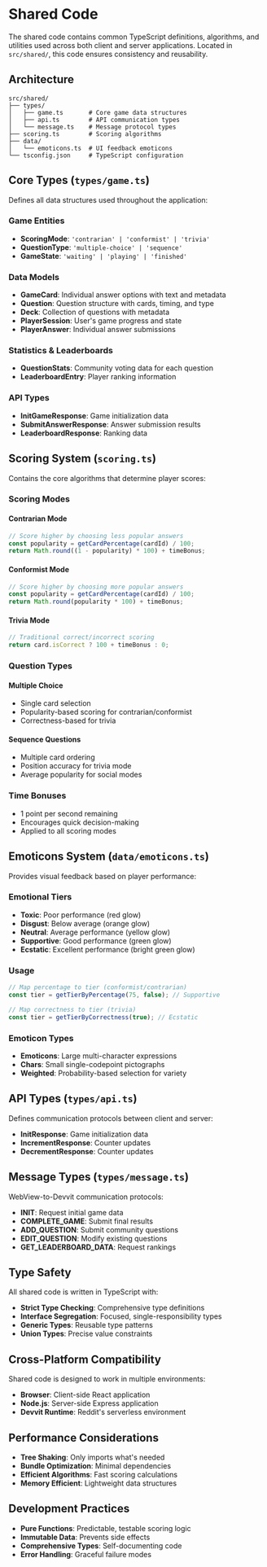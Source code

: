 # Shared Code

The shared code contains common TypeScript definitions, algorithms, and utilities used across both client and server applications. Located in `src/shared/`, this code ensures consistency and reusability.

## Architecture

```
src/shared/
├── types/
│   ├── game.ts       # Core game data structures
│   ├── api.ts        # API communication types
│   └── message.ts    # Message protocol types
├── scoring.ts        # Scoring algorithms
├── data/
│   └── emoticons.ts  # UI feedback emoticons
└── tsconfig.json     # TypeScript configuration
```

## Core Types (`types/game.ts`)

Defines all data structures used throughout the application:

### Game Entities
- **ScoringMode**: `'contrarian' | 'conformist' | 'trivia'`
- **QuestionType**: `'multiple-choice' | 'sequence'`
- **GameState**: `'waiting' | 'playing' | 'finished'`

### Data Models
- **GameCard**: Individual answer options with text and metadata
- **Question**: Question structure with cards, timing, and type
- **Deck**: Collection of questions with metadata
- **PlayerSession**: User's game progress and state
- **PlayerAnswer**: Individual answer submissions

### Statistics & Leaderboards
- **QuestionStats**: Community voting data for each question
- **LeaderboardEntry**: Player ranking information

### API Types
- **InitGameResponse**: Game initialization data
- **SubmitAnswerResponse**: Answer submission results
- **LeaderboardResponse**: Ranking data

## Scoring System (`scoring.ts`)

Contains the core algorithms that determine player scores:

### Scoring Modes

#### Contrarian Mode
```typescript
// Score higher by choosing less popular answers
const popularity = getCardPercentage(cardId) / 100;
return Math.round((1 - popularity) * 100) + timeBonus;
```

#### Conformist Mode
```typescript
// Score higher by choosing more popular answers
const popularity = getCardPercentage(cardId) / 100;
return Math.round(popularity * 100) + timeBonus;
```

#### Trivia Mode
```typescript
// Traditional correct/incorrect scoring
return card.isCorrect ? 100 + timeBonus : 0;
```

### Question Types

#### Multiple Choice
- Single card selection
- Popularity-based scoring for contrarian/conformist
- Correctness-based for trivia

#### Sequence Questions
- Multiple card ordering
- Position accuracy for trivia mode
- Average popularity for social modes

### Time Bonuses
- 1 point per second remaining
- Encourages quick decision-making
- Applied to all scoring modes

## Emoticons System (`data/emoticons.ts`)

Provides visual feedback based on player performance:

### Emotional Tiers
- **Toxic**: Poor performance (red glow)
- **Disgust**: Below average (orange glow)
- **Neutral**: Average performance (yellow glow)
- **Supportive**: Good performance (green glow)
- **Ecstatic**: Excellent performance (bright green glow)

### Usage
```typescript
// Map percentage to tier (conformist/contrarian)
const tier = getTierByPercentage(75, false); // Supportive

// Map correctness to tier (trivia)
const tier = getTierByCorrectness(true); // Ecstatic
```

### Emoticon Types
- **Emoticons**: Large multi-character expressions
- **Chars**: Small single-codepoint pictographs
- **Weighted**: Probability-based selection for variety

## API Types (`types/api.ts`)

Defines communication protocols between client and server:

- **InitResponse**: Game initialization data
- **IncrementResponse**: Counter updates
- **DecrementResponse**: Counter updates

## Message Types (`types/message.ts`)

WebView-to-Devvit communication protocols:

- **INIT**: Request initial game data
- **COMPLETE_GAME**: Submit final results
- **ADD_QUESTION**: Submit community questions
- **EDIT_QUESTION**: Modify existing questions
- **GET_LEADERBOARD_DATA**: Request rankings

## Type Safety

All shared code is written in TypeScript with:

- **Strict Type Checking**: Comprehensive type definitions
- **Interface Segregation**: Focused, single-responsibility types
- **Generic Types**: Reusable type patterns
- **Union Types**: Precise value constraints

## Cross-Platform Compatibility

Shared code is designed to work in multiple environments:

- **Browser**: Client-side React application
- **Node.js**: Server-side Express application
- **Devvit Runtime**: Reddit's serverless environment

## Performance Considerations

- **Tree Shaking**: Only imports what's needed
- **Bundle Optimization**: Minimal dependencies
- **Efficient Algorithms**: Fast scoring calculations
- **Memory Efficient**: Lightweight data structures

## Development Practices

- **Pure Functions**: Predictable, testable scoring logic
- **Immutable Data**: Prevents side effects
- **Comprehensive Types**: Self-documenting code
- **Error Handling**: Graceful failure modes